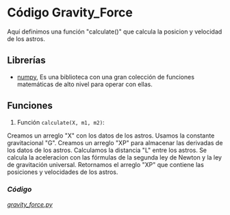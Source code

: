 # Código Gravity_Force

Aquí definimos una función "calculate()" que calcula la posicion y velocidad de los astros.



## Librerías

*   [numpy](../librerias/Librería_Numpy.md), Es una biblioteca con una gran colección de funciones matemáticas de alto nivel para operar con ellas.



##  Funciones

1.   Función `calculate(X, m1, m2)`:

Creamos un arreglo "X" con los datos de los astros. Usamos la constante gravitacional "G". Creamos un arreglo "XP" para almacenar las derivadas de los datos de los astros. Calculamos la distancia "L" entre los astros. Se calcula la aceleracion con las fórmulas de la segunda ley de Newton y la ley de gravitación universal.
Retornamos el arreglo "XP" que contiene las posiciones y velocidades de los astros.



### *Código*

[*gravity_force.py*](../../../components/compute_traj/astro_physics/gravity_force.py)